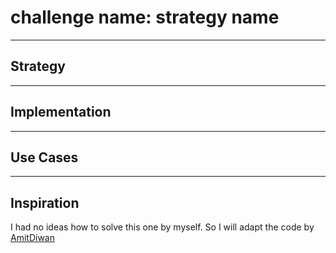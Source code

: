 # challenge name: strategy name

<!-- BEGIN DOCS -->

<!-- END DOCS -->

---

## Strategy

---

## Implementation

---

## Use Cases

---

## Inspiration
I had no ideas how to solve this one by myself.
So I will adapt the code by [AmitDiwan](https://www.tutorialspoint.com/splitting-an-object-into-an-array-of-objects-in-javascript)
